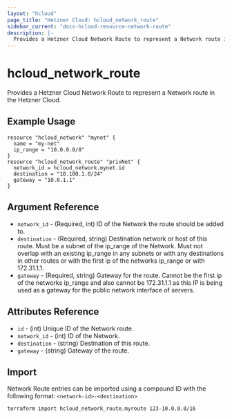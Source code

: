```yaml
---
layout: "hcloud"
page_title: "Hetzner Cloud: hcloud_network_route"
sidebar_current: "docs-hcloud-resource-network-route"
description: |-
  Provides a Hetzner Cloud Network Route to represent a Network route in the Hetzner Cloud.
---
```


# hcloud_network_route

 Provides a Hetzner Cloud Network Route to represent a Network route in the Hetzner Cloud.

## Example Usage

```hcl
resource "hcloud_network" "mynet" {
  name = "my-net"
  ip_range = "10.0.0.0/8"
}
resource "hcloud_network_route" "privNet" {
  network_id = hcloud_network.mynet.id
  destination = "10.100.1.0/24"
  gateway = "10.0.1.1"
}

```

## Argument Reference

- `network_id` - (Required, int) ID of the Network the route should be added to.
- `destination` - (Required, string) Destination network or host of this route. Must be a subnet of the ip_range of the Network. Must not overlap with an existing ip_range in any subnets or with any destinations in other routes or with the first ip of the networks ip_range or with 172.31.1.1.
- `gateway` - (Required, string) Gateway for the route. Cannot be the first ip of the networks ip_range and also cannot be 172.31.1.1 as this IP is being used as a gateway for the public network interface of servers.

## Attributes Reference

- `id` - (int) Unique ID of the Network route.
- `network_id` - (int) ID of the Network.
- `destination` - (string) Destination of this route.
- `gateway` - (string) Gateway of the route.


## Import

Network Route entries can be imported using a compound ID with the following format:
`<network-id>-<destination>`

```
terraform import hcloud_network_route.myroute 123-10.0.0.0/16
```
